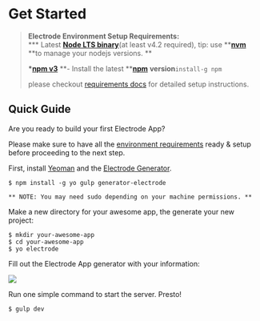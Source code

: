 # Get Started

> **Electrode Environment Setup Requirements:**  
> **\* Latest **[**Node LTS binary**](https://nodejs.org/en/)**\(at least v4.2 required\), tip: use **[**nvm**](https://github.com/creationix/nvm) **to manage your nodejs versions. **
>
> **\***[**npm v3**](https://github.com/npm/npm/releases/tag/v3.0.0) **- Install the latest **[**npm**](https://www.npmjs.com/) **version**`install-g npm`
>
> please checkout [requirements docs](http://www.electrode.io/docs/requirements.html) for detailed setup instructions.

## Quick Guide

Are you ready to build your first Electrode App?

Please make sure to have all the [environment requirements](http://www.electrode.io/docs/requirements.html) ready & setup before proceeding to the next step.

First, install [Yeoman](http://yeoman.io/) and the [Electrode Generator](https://github.com/electrode-io/electrode#yeoman-generator).

```
$ npm install -g yo gulp generator-electrode

** NOTE: You may need sudo depending on your machine permissions. **
```

Make a new directory for your awesome app, the generate your new project:

```
$ mkdir your-awesome-app
$ cd your-awesome-app
$ yo electrode
```

Fill out the Electrode App generator with your information:

![](http://www.electrode.io/img/generator-application.png)

Run one simple command to start the server. Presto!

```
$ gulp dev
```



